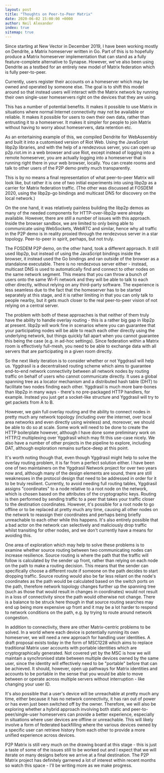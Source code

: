 ```yaml
---
layout: post
title: "Thoughts on Peer-to-Peer Matrix"
date: 2020-06-02 15:00:00 +0000
author: Neil Alexander
index: true
sitemap: true
---
```


Since starting at New Vector in December 2019, I have been working mostly on
Dendrite, a Matrix homeserver written in Go. Part of this is to hopefully produce
a Matrix homeserver implementation that can stand as a fully feature-complete
alternative to Synapse. However, we've also been using Dendrite as a testbed for
an entirely new model of Matrix federation which is fully peer-to-peer.

Currently, users register their accounts on a homeserver which may be owned and
operated by someone else. The goal is to shift this model around so that instead
users will interact with the Matrix network by running their own single-user
homeservers right on the devices that they are using.

This has a number of potential benefits. It makes it possible to use Matrix in
situations where normal Internet connectivity may not be available or reliable.
It makes it possible for users to own their own data, rather than entrusting it
to a homeserver. It makes it simpler for people to join Matrix without having to
worry about homeservers, data retention etc.

As an entertaining example of this, we compiled Dendrite for WebAssembly and
built it into a customised version of Riot Web. Using the JavaScript libp2p 
libraries, and with the help of a rendezvous server, you can open up p2p.riot.im
in a web browser and use Riot, except instead of logging into a remote homeserver,
you are actually logging into a homeserver that is running right there in your web
browser, locally. You can create rooms and talk to other users of the P2P demo
pretty much transparently.

This is by no means a final representation of what peer-to-peer Matrix will look
like, but rather it is one of two initial experiments into using libp2p as a
carrier for Matrix federation traffic. (The other was discussed at FOSDEM 2020,
using the libp2p-go bindings and multicast DNS for discovery on the local network.)

On the one hand, it was relatively painless building the libp2p demos as many of
the needed components for HTTP-over-libp2p were already available. However, there
are still a number of issues with this approach. Inside the browser sandbox, we
are limited to only being able to communicate using WebSockets, WebRTC and similar,
hence why all traffic in the P2P demo is in reality proxied through the rendezvous
server in a star topology. Peer-to-peer in spirit, perhaps, but not truly.

The FOSDEM P2P demo, on the other hand, took a different approach. It still used
libp2p, but instead of using the JavaScript bindings inside the browser, it instead
used the Go bindings and ran outside of the browser as a standalone executable.
There is no rendezvous server either - instead, multicast DNS is used to automatically
find and connect to other nodes on the same network segment. This means that you can
throw a bunch of users onto the same Wi-Fi network and they will be able to talk to
each other directly, without relying on any third-party software. The experience is
less seamless due to the fact that the homeserver has to be started separately at
this stage, and it is rather limiting in that you can only talk to people nearby,
but it gets much closer to the real peer-to-peer vision of not relying on a central
server.

The problem with both of these approaches is that neither of them truly have the
ability to handle overlay routing - this is a rather big gap in libp2p at present.
libp2p will work fine in scenarios where you can guarantee that your participating
nodes will be able to reach each other directly using the underlying network, but
things quickly fall apart when you cannot guarantee this being the case (e.g. in
ad-hoc settings). Since federation within a Matrix room is effectively full-mesh,
you need to be able to exchange data with all servers that are participating in a
given room directly. 

So the next likely iteration is to consider whether or not Yggdrasil will help us.
Yggdrasil is a decentralised routing scheme which aims to guarantee end-to-end
network connectivity between all network nodes by routing traffic on behalf of users
who cannot communicate directly. It uses a global spanning tree as a locator 
mechanism and a distributed hash table (DHT) to facilitate two nodes finding each
other. Yggdrasil is much more bare-bones than libp2p in many ways - there's no
pre-packaged HTTP handlers, for example. Instead you just get a socket-like structure
and Yggdrasil will try to get packets from A to B.

However, we gain full overlay routing and the ability to connect nodes in pretty
much any network topology (including over the internet, over local area networks and
even directly using wireless) and, moreover, we should be able to do so at scale.
Some work will need to be done to create the HTTP boilerplate however, although I
have done some preliminary work on HTTP/2 multiplexing over Yggdrasil which may fit
this use-case nicely. We also have a number of other projects in the pipeline to
explore, including DAT, although exploration remains surface-deep at this point.

It's worth noting though that, even though Yggdrasil might help to solve the overlay
routing problem, it is far from a perfect solution either. I have been one of two
maintainers on the Yggdrasil Network project for over two years now and, although
many of the design elements are sound, there are still weaknesses in the protocol
design that need to be addressed in order for it to be truly resilient. Currently,
to avoid needing full routing tables, Yggdrasil assigns "coordinates" to a node
relative to a root node on the network, which is chosen based on the attributes of the
cryptographic keys. Routing is then performed by sending traffic to a peer that takes
your traffic closer to the destination coordinates. However, it's possible for a
root node to go offline or to be replaced at pretty much any time, causing all other
nodes on the network to reassign their coordinates and perhaps being briefly
unreachable to each other while this happens. It's also entirely possible that a bad
actor on the network can selectively and maliciously drop traffic whilst transiting 
for other nodes, and we don't currently have a means for avoiding this.

One area of exploration which may help to solve these problems is to examine whether
source routing between two communicating nodes can increase resilience. Source routing
is where the path that the traffic will follow is calculated by the sender up front,
rather than relying on each node on the path to make a routing decision. This means
that the sender can specifically choose a different route if someone on the path 
decides to start dropping traffic. Source routing would also be far less reliant on
the node's coordinates as the path would be calculated based on the switch ports on
the path, therefore network topology changes further up the spanning tree (such as
those that would result in changes in coordinates) would not result in a loss of
connectivity since the path would otherwise not change. There is a balance to be
struck here though in that source routing searches may end up being more expensive
up front and it may be a lot harder to respond to network conditions on the path,
e.g. by trying to route around network congestion. 

In addition to connectivity, there are other Matrix-centric problems to be solved.
In a world where each device is potentially running its own homeserver, we will need
a new approach for handling user identities. A draft proposal exists today in the 
form of MSC1228 which aims to replace traditional Matrix user accounts with portable
identities which are cryptographically generated. Not covered yet by the MSC is how
we will maintain a synchronised state between multiple devices owned by the same user,
since the identity will effectively need to be "portable" before that can be achieved.
It should, however, open up pathways for Matrix identities and accounts to be portable
in the sense that you would be able to move between or operate across multiple servers
without interruption - like changing your user ID.

It's also possible that a user's device will be unreachable at pretty much any time,
either because it has no network connectivity, it has ran out of power or has even
just been switched off by the owner. Therefore, we will also be exploring whether 
a hybrid approach involving both static and peer-to-peer/single-user homeservers can
provide a better experience, especially in situations where user devices are offline
or unreachable. This will likely involve a form of federated backfilling where the
various devices owned by a specific user can retrieve history from each other to
provide a more unified experience across devices.

P2P Matrix is still very much on the drawing board at this stage - this is just a
taste of some of the issues still to be worked out and I expect that we will iterate
on many designs before we arrive at a final destination. The P2P Matrix project has
definitely garnered a lot of interest within recent months so watch this space - I'll
be writing more as we make progress.
